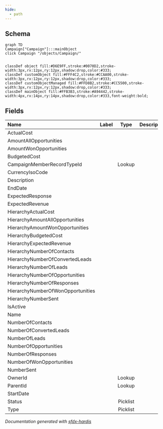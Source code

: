 ```yaml
---
hide:
  - path
---
```



## Schema

```mermaid
graph TD
Campaign["Campaign"]:::mainObject
click Campaign "/objects/Campaign/"


classDef object fill:#D6E9FF,stroke:#0070D2,stroke-width:3px,rx:12px,ry:12px,shadow:drop,color:#333;
classDef customObject fill:#FFF4C2,stroke:#CCAA00,stroke-width:3px,rx:12px,ry:12px,shadow:drop,color:#333;
classDef customObjectManaged fill:#FFD8B2,stroke:#CC5500,stroke-width:3px,rx:12px,ry:12px,shadow:drop,color:#333;
classDef mainObject fill:#FFB3B3,stroke:#A94442,stroke-width:4px,rx:14px,ry:14px,shadow:drop,color:#333,font-weight:bold;

```


<!-- Object description -->

## Fields

| Name      | Label | Type | Description |
| :-------- | :---- | :--: | :---------- | 
| ActualCost |  |  | <!-- --> |
| AmountAllOpportunities |  |  | <!-- --> |
| AmountWonOpportunities |  |  | <!-- --> |
| BudgetedCost |  |  | <!-- --> |
| CampaignMemberRecordTypeId |  | Lookup | <!-- --> |
| CurrencyIsoCode |  |  | <!-- --> |
| Description |  |  | <!-- --> |
| EndDate |  |  | <!-- --> |
| ExpectedResponse |  |  | <!-- --> |
| ExpectedRevenue |  |  | <!-- --> |
| HierarchyActualCost |  |  | <!-- --> |
| HierarchyAmountAllOpportunities |  |  | <!-- --> |
| HierarchyAmountWonOpportunities |  |  | <!-- --> |
| HierarchyBudgetedCost |  |  | <!-- --> |
| HierarchyExpectedRevenue |  |  | <!-- --> |
| HierarchyNumberOfContacts |  |  | <!-- --> |
| HierarchyNumberOfConvertedLeads |  |  | <!-- --> |
| HierarchyNumberOfLeads |  |  | <!-- --> |
| HierarchyNumberOfOpportunities |  |  | <!-- --> |
| HierarchyNumberOfResponses |  |  | <!-- --> |
| HierarchyNumberOfWonOpportunities |  |  | <!-- --> |
| HierarchyNumberSent |  |  | <!-- --> |
| IsActive |  |  | <!-- --> |
| Name |  |  | <!-- --> |
| NumberOfContacts |  |  | <!-- --> |
| NumberOfConvertedLeads |  |  | <!-- --> |
| NumberOfLeads |  |  | <!-- --> |
| NumberOfOpportunities |  |  | <!-- --> |
| NumberOfResponses |  |  | <!-- --> |
| NumberOfWonOpportunities |  |  | <!-- --> |
| NumberSent |  |  | <!-- --> |
| OwnerId |  | Lookup | <!-- --> |
| ParentId |  | Lookup | <!-- --> |
| StartDate |  |  | <!-- --> |
| Status |  | Picklist | <!-- --> |
| Type |  | Picklist | <!-- --> |








_Documentation generated with [sfdx-hardis](https://sfdx-hardis.cloudity.com)_
